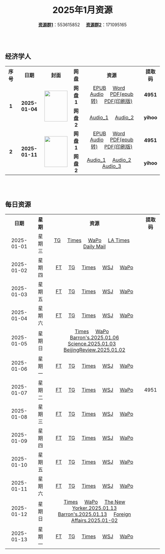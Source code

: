 <div align="center">

# 2025年1月资源

[**资源群1**](https://qm.qq.com/q/p2QRKKD9oA)：553615852 &nbsp;&nbsp;&nbsp;&nbsp;[**资源群2**](https://qm.qq.com/q/XNwz6qD0IO)：171095165

</div>

<br>
<br>

## 经济学人

<table align="center">
  <tr>
    <th>序号</th>
    <th>日期</th>
    <th>封面</th>
    <th>网盘</th>
    <th>资源</th>
    <th>提取码</th>
  </tr>
  <tr>
    <td rowspan="2" align="center"><b>1</b></td>
    <td rowspan="2" align="center"><b>2025-01-04</b></td>
    <td rowspan="2">
      <img src="https://www.economist.com/cdn-cgi/image/width=1420,quality=80,format=auto/content-assets/images/20250104_DE_EU.jpg" width="75" height="100">
    </td>
    <td align="center"><b>网盘1</b></td>
    <td align="center">
      <a href="https://url12.ctfile.com/f/47748612-1443956840-efe27d">EPUB</a>&nbsp;&nbsp;&nbsp;&nbsp;
      <a href="https://url12.ctfile.com/f/47748612-1443957335-2ee886">Word</a>&nbsp;&nbsp;&nbsp;&nbsp;
      <a href="https://url12.ctfile.com/f/47748612-1443956837-d40cbb">Audio</a>&nbsp;&nbsp;&nbsp;&nbsp;
      <a href="https://url12.ctfile.com/f/47748612-1443957329-ef54dd">PDF(epub转)</a>&nbsp;&nbsp;&nbsp;&nbsp;
      <a href="https://url12.ctfile.com/f/47748612-1444197364-33267f">PDF(印刷版)</a>
    </td>
    <td align="center"><b>4951</b></td>
  </tr>
  <tr>
    <td align="center"><b>网盘2</b></td>
    <td align="center">
      <a href="https://yihoo.lanzouo.com/iqjju2jucobe">Audio_1</a>&nbsp;&nbsp;&nbsp;&nbsp;
      <a href="https://yihoo.lanzouo.com/ie5cJ2juchzg">Audio_2</a>
    </td>
    <td align="center"><b>yihoo</b></td>
  </tr>
  <tr>
    <td rowspan="2" align="center"><b>2</b></td>
    <td rowspan="2" align="center"><b>2025-01-11</b></td>
    <td rowspan="2">
      <img src="https://www.economist.com/cdn-cgi/image/width=1420,quality=80,format=auto/content-assets/images/20250111_DE_EU.jpg" width="75" height="100">
    </td>
    <td align="center"><b>网盘1</b></td>
    <td align="center">
      <a href="https://url12.ctfile.com/f/47748612-1445424820-474509">EPUB</a>&nbsp;&nbsp;&nbsp;&nbsp;
      <a href="https://url12.ctfile.com/f/47748612-1445428528-d93075">Word</a>&nbsp;&nbsp;&nbsp;&nbsp;
      <a href="https://url12.ctfile.com/f/47748612-1445424796-38f976">Audio</a>&nbsp;&nbsp;&nbsp;&nbsp;
      <a href="https://url12.ctfile.com/f/47748612-1445426776-1134be">PDF(epub转)</a>&nbsp;&nbsp;&nbsp;&nbsp;
      <a href="https://url12.ctfile.com/f/47748612-1446211900-f75d6c">PDF(印刷版)</a>
    </td>
    <td align="center"><b>4951</b></td>
  </tr>
  <tr>
    <td align="center"><b>网盘2</b></td>
    <td align="center">
      <a href="https://yihoo.lanzouo.com/ihPXo2khtdfc">Audio_1</a>&nbsp;&nbsp;&nbsp;&nbsp;
      <a href="https://yihoo.lanzouo.com/i0l282khst6d">Audio_2</a>&nbsp;&nbsp;&nbsp;&nbsp;
      <a href="https://yihoo.lanzouo.com/ibQkK2khs9ob">Audio_3</a>
    </td>
    <td align="center"><b>yihoo</b></td>
  </tr>
</table>

<br>
<br>

## 每日资源

<table align="center">
  <tr>
    <th>日期</th>
    <th>星期</th>
    <th>资源</th>
    <th>提取码</th>
  </tr>
  <tr>
    <td align="center">2025-01-01</td>
    <td align="center">星期三</td>
    <td align="center">
      <a href="https://url12.ctfile.com/f/47748612-1443205481-c94a35">TG</a>&nbsp;&nbsp;&nbsp;&nbsp;
      <a href="https://url12.ctfile.com/f/47748612-1443205454-b6d6e9">Times</a>&nbsp;&nbsp;&nbsp;&nbsp;
      <a href="https://url12.ctfile.com/f/47748612-1443205424-87fbde">WaPo</a>&nbsp;&nbsp;&nbsp;&nbsp;
      <a href="https://url12.ctfile.com/f/47748612-1443205508-320c8a">LA Times</a>&nbsp;&nbsp;&nbsp;&nbsp;
      <a href="https://url12.ctfile.com/f/47748612-1443205505-785e82">Daily Mail</a>
    </td>
    <td rowspan="31" align="center">4951</td>
  </tr>
  <tr>
    <td align="center">2025-01-02</td>
    <td align="center">星期四</td>
    <td align="center">
      <a href="https://url12.ctfile.com/f/47748612-1443376640-51abc0">FT</a>&nbsp;&nbsp;&nbsp;&nbsp;
      <a href="https://url12.ctfile.com/f/47748612-1443376676-9f1fcd">TG</a>&nbsp;&nbsp;&nbsp;&nbsp;
      <a href="https://url12.ctfile.com/f/47748612-1443376661-583655">Times</a>&nbsp;&nbsp;&nbsp;&nbsp;
      <a href="https://url12.ctfile.com/f/47748612-1443376607-6e0c55">WSJ</a>&nbsp;&nbsp;&nbsp;&nbsp;
      <a href="https://url12.ctfile.com/f/47748612-1443376613-ce1b7e">WaPo</a>
    </td>
  </tr>
  <tr>
    <td align="center">2025-01-03</td>
    <td align="center">星期五</td>
    <td align="center">
      <a href="https://url12.ctfile.com/f/47748612-1443957596-593998">FT</a>&nbsp;&nbsp;&nbsp;&nbsp;
      <a href="https://url12.ctfile.com/f/47748612-1443957629-b07c5f">TG</a>&nbsp;&nbsp;&nbsp;&nbsp;
      <a href="https://url12.ctfile.com/f/47748612-1443957611-c3edd5">Times</a>&nbsp;&nbsp;&nbsp;&nbsp;
      <a href="https://url12.ctfile.com/f/47748612-1443957572-058f6b">WSJ</a>&nbsp;&nbsp;&nbsp;&nbsp;
      <a href="https://url12.ctfile.com/f/47748612-1443957578-5d2291">WaPo</a>
    </td>
  </tr>
  <tr>
    <td align="center">2025-01-04</td>
    <td align="center">星期六</td>
    <td align="center">
      <a href="https://url12.ctfile.com/f/47748612-1444153069-bad9ce">FT</a>&nbsp;&nbsp;&nbsp;&nbsp;
      <a href="https://url12.ctfile.com/f/47748612-1444153132-b7f94d">TG</a>&nbsp;&nbsp;&nbsp;&nbsp;
      <a href="https://url12.ctfile.com/f/47748612-1444153108-5d270b">Times</a>&nbsp;&nbsp;&nbsp;&nbsp;
      <a href="https://url12.ctfile.com/f/47748612-1444153003-1fa608">WSJ</a>&nbsp;&nbsp;&nbsp;&nbsp;
      <a href="https://url12.ctfile.com/f/47748612-1444153018-9711fb">WaPo</a>
    </td>
  </tr>
  <tr>
    <td align="center">2025-01-05</td>
    <td align="center">星期日</td>
    <td align="center">
      <a href="https://url12.ctfile.com/f/47748612-1444262668-5940b7">Times</a>&nbsp;&nbsp;&nbsp;&nbsp;
      <a href="https://url12.ctfile.com/f/47748612-1444262659-4a19b3">WaPo</a>&nbsp;&nbsp;&nbsp;&nbsp;
      <a href="https://url12.ctfile.com/f/47748612-1444262743-3c4bb9">Barron's.2025.01.06</a><br>
      <a href="https://url12.ctfile.com/f/47748612-1444262752-210533">Science.2025.01.03</a>&nbsp;&nbsp;&nbsp;&nbsp;
      <a href="https://url12.ctfile.com/f/47748612-1444262779-cb2a60">BeijingReview.2025.01.02</a>
    </td>
  </tr>
  <tr>
    <td align="center">2025-01-06</td>
    <td align="center">星期一</td>
    <td align="center">
      <a href="https://url12.ctfile.com/f/47748612-1444474654-6b06b9">FT</a>&nbsp;&nbsp;&nbsp;&nbsp;
      <a href="https://url12.ctfile.com/f/47748612-1444474660-aebb42">TG</a>&nbsp;&nbsp;&nbsp;&nbsp;
      <a href="https://url12.ctfile.com/f/47748612-1444474657-5bb04e">Times</a>&nbsp;&nbsp;&nbsp;&nbsp;
      <a href="https://url12.ctfile.com/f/47748612-1444474648-0f6596">WSJ</a>&nbsp;&nbsp;&nbsp;&nbsp;
      <a href="https://url12.ctfile.com/f/47748612-1444474651-dadcf3">WaPo</a>
    </td>
  </tr>
  <tr>
    <td align="center">2025-01-07</td>
    <td align="center">星期二</td>
    <td align="center">
      <a href="https://url12.ctfile.com/f/47748612-1444802884-1d45bb">FT</a>&nbsp;&nbsp;&nbsp;&nbsp;
      <a href="https://url12.ctfile.com/f/47748612-1444802980-b086bc">TG</a>&nbsp;&nbsp;&nbsp;&nbsp;
      <a href="https://url12.ctfile.com/f/47748612-1444802947-c94205">Times</a>&nbsp;&nbsp;&nbsp;&nbsp;
      <a href="https://url12.ctfile.com/f/47748612-1444802860-3f8766">WSJ</a>&nbsp;&nbsp;&nbsp;&nbsp;
      <a href="https://url12.ctfile.com/f/47748612-1444802869-da8012">WaPo</a>
    </td>
  </tr>
  <tr>
    <td align="center">2025-01-08</td>
    <td align="center">星期三</td>
    <td align="center">
      <a href="https://url12.ctfile.com/f/47748612-1445089396-05874a">FT</a>&nbsp;&nbsp;&nbsp;&nbsp;
      <a href="https://url12.ctfile.com/f/47748612-1445089420-5c0557">TG</a>&nbsp;&nbsp;&nbsp;&nbsp;
      <a href="https://url12.ctfile.com/f/47748612-1445089402-510506">Times</a>&nbsp;&nbsp;&nbsp;&nbsp;
      <a href="https://url12.ctfile.com/f/47748612-1445089369-0198cd">WSJ</a>&nbsp;&nbsp;&nbsp;&nbsp;
      <a href="https://url12.ctfile.com/f/47748612-1445089375-45d94d">WaPo</a>
    </td>
  </tr>
  <tr>
    <td align="center">2025-01-09</td>
    <td align="center">星期四</td>
    <td align="center">
      <a href="https://url12.ctfile.com/f/47748612-1445315113-406cb6">FT</a>&nbsp;&nbsp;&nbsp;&nbsp;
      <a href="https://url12.ctfile.com/f/47748612-1445315167-f772de">TG</a>&nbsp;&nbsp;&nbsp;&nbsp;
      <a href="https://url12.ctfile.com/f/47748612-1445315149-4614dd">Times</a>&nbsp;&nbsp;&nbsp;&nbsp;
      <a href="https://url12.ctfile.com/f/47748612-1445315086-967ca2">WSJ</a>&nbsp;&nbsp;&nbsp;&nbsp;
      <a href="https://url12.ctfile.com/f/47748612-1445315092-5252e8">WaPo</a>
    </td>
  </tr>
  <tr>
    <td align="center">2025-01-10</td>
    <td align="center">星期五</td>
    <td align="center">
      <a href="https://url12.ctfile.com/f/47748612-1445694844-ab39fa">FT</a>&nbsp;&nbsp;&nbsp;&nbsp;
      <a href="https://url12.ctfile.com/f/47748612-1445695087-02ec49">TG</a>&nbsp;&nbsp;&nbsp;&nbsp;
      <a href="https://url12.ctfile.com/f/47748612-1445695048-48bf87">Times</a>&nbsp;&nbsp;&nbsp;&nbsp;
      <a href="https://url12.ctfile.com/f/47748612-1445694799-dcbd22">WSJ</a>&nbsp;&nbsp;&nbsp;&nbsp;
      <a href="https://url12.ctfile.com/f/47748612-1445694832-9ab911">WaPo</a>
    </td>
  </tr>
  <tr>
    <td align="center">2025-01-11</td>
    <td align="center">星期六</td>
    <td align="center">
      <a href="https://url12.ctfile.com/f/47748612-1445940613-0b4da4">FT</a>&nbsp;&nbsp;&nbsp;&nbsp;
      <a href="https://url12.ctfile.com/f/47748612-1445940793-401537">TG</a>&nbsp;&nbsp;&nbsp;&nbsp;
      <a href="https://url12.ctfile.com/f/47748612-1445940682-6959eb">Times</a>&nbsp;&nbsp;&nbsp;&nbsp;
      <a href="https://url12.ctfile.com/f/47748612-1445940595-601ea8">WSJ</a>&nbsp;&nbsp;&nbsp;&nbsp;
      <a href="https://url12.ctfile.com/f/47748612-1445940598-da6dbd">WaPo</a>
    </td>
  </tr>
  <tr>
    <td align="center">2025-01-12</td>
    <td align="center">星期日</td>
    <td align="center">
      <a href="https://url12.ctfile.com/f/47748612-1446362563-7d8f34">Times</a>&nbsp;&nbsp;&nbsp;&nbsp;
      <a href="https://url12.ctfile.com/f/47748612-1446362449-855fff">WaPo</a>&nbsp;&nbsp;&nbsp;&nbsp;
      <a href="https://url12.ctfile.com/f/47748612-1446363646-8ae35d">The New Yorker.2025.01.13</a><br>
      <a href="https://url12.ctfile.com/f/47748612-1446363631-7c9f8c">Barron's.2025.01.13</a>&nbsp;&nbsp;&nbsp;&nbsp;
      <a href="https://url12.ctfile.com/f/47748612-1446363643-41196e">Foreign Affairs.2025.01-02</a>
    </td>
  </tr>
  <tr>
    <td align="center">2025-01-13</td>
    <td align="center">星期一</td>
    <td align="center">
      <a href="https://url12.ctfile.com/f/47748612-1446819565-7dc5aa">FT</a>&nbsp;&nbsp;&nbsp;&nbsp;
      <a href="https://url12.ctfile.com/f/47748612-1446819673-25f60f">TG</a>&nbsp;&nbsp;&nbsp;&nbsp;
      <a href="https://url12.ctfile.com/f/47748612-1446819616-d6e366">Times</a>&nbsp;&nbsp;&nbsp;&nbsp;
      <a href="https://url12.ctfile.com/f/47748612-1446819508-8f3cb5">WSJ</a>&nbsp;&nbsp;&nbsp;&nbsp;
      <a href="https://url12.ctfile.com/f/47748612-1446819520-4f8344">WaPo</a>
    </td>
  </tr>
</table>
